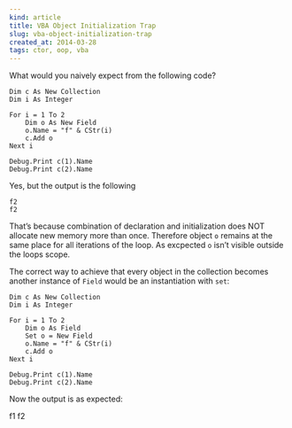 ```yaml
---
kind: article
title: VBA Object Initialization Trap
slug: vba-object-initialization-trap
created_at: 2014-03-28
tags: ctor, oop, vba
---
```


What would you naively expect from the following code?

```
Dim c As New Collection
Dim i As Integer

For i = 1 To 2
    Dim o As New Field
    o.Name = "f" & CStr(i)
    c.Add o
Next i

Debug.Print c(1).Name
Debug.Print c(2).Name
```

Yes, but the output is the following

    f2
    f2

That’s because combination of declaration and initialization does NOT allocate new memory more than once. Therefore object `o` remains at the same place for all iterations of the loop. As excpected `o` isn’t visible outside the loops scope.

The correct way to achieve that every object in the collection becomes another instance of `Field` would be an instantiation with `set`:

```
Dim c As New Collection
Dim i As Integer

For i = 1 To 2
    Dim o As Field
    Set o = New Field
    o.Name = "f" & CStr(i)
    c.Add o
Next i

Debug.Print c(1).Name
Debug.Print c(2).Name
```

Now the output is as expected:

  f1
  f2
